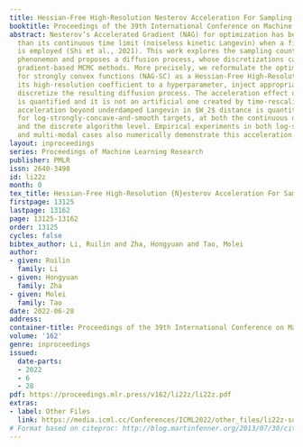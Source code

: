 ```yaml
---
title: Hessian-Free High-Resolution Nesterov Acceleration For Sampling
booktitle: Proceedings of the 39th International Conference on Machine Learning
abstract: Nesterov’s Accelerated Gradient (NAG) for optimization has better performance
  than its continuous time limit (noiseless kinetic Langevin) when a finite step-size
  is employed (Shi et al., 2021). This work explores the sampling counterpart of this
  phenonemon and proposes a diffusion process, whose discretizations can yield accelerated
  gradient-based MCMC methods. More precisely, we reformulate the optimizer of NAG
  for strongly convex functions (NAG-SC) as a Hessian-Free High-Resolution ODE, change
  its high-resolution coefficient to a hyperparameter, inject appropriate noise, and
  discretize the resulting diffusion process. The acceleration effect of the new hyperparameter
  is quantified and it is not an artificial one created by time-rescaling. Instead,
  acceleration beyond underdamped Langevin in $W_2$ distance is quantitatively established
  for log-strongly-concave-and-smooth targets, at both the continuous dynamics level
  and the discrete algorithm level. Empirical experiments in both log-strongly-concave
  and multi-modal cases also numerically demonstrate this acceleration.
layout: inproceedings
series: Proceedings of Machine Learning Research
publisher: PMLR
issn: 2640-3498
id: li22z
month: 0
tex_title: Hessian-Free High-Resolution {N}esterov Acceleration For Sampling
firstpage: 13125
lastpage: 13162
page: 13125-13162
order: 13125
cycles: false
bibtex_author: Li, Ruilin and Zha, Hongyuan and Tao, Molei
author:
- given: Ruilin
  family: Li
- given: Hongyuan
  family: Zha
- given: Molei
  family: Tao
date: 2022-06-28
address:
container-title: Proceedings of the 39th International Conference on Machine Learning
volume: '162'
genre: inproceedings
issued:
  date-parts:
  - 2022
  - 6
  - 28
pdf: https://proceedings.mlr.press/v162/li22z/li22z.pdf
extras:
- label: Other Files
  link: https://media.icml.cc/Conferences/ICML2022/other_files/li22z-supp.zip
# Format based on citeproc: http://blog.martinfenner.org/2013/07/30/citeproc-yaml-for-bibliographies/
---
```

